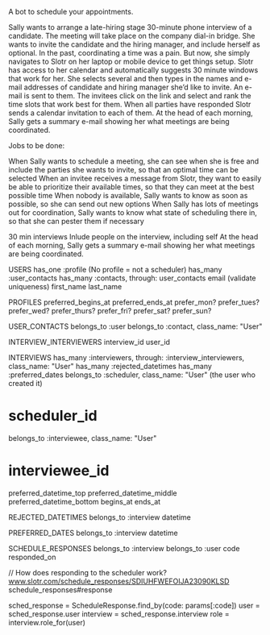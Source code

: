 A bot to schedule your appointments.

Sally wants to arrange a late-hiring stage 30-minute phone interview of a candidate. The meeting will take place on the company dial-in bridge. She wants to invite the candidate and the hiring manager, and include herself as optional. In the past, coordinating a time was a pain. But now, she simply navigates to Slotr on her laptop or mobile device to get things setup. Slotr has access to her calendar and automatically suggests 30 minute windows that work for her. She selects several and then types in the names and e-mail addresses of candidate and hiring manager she’d like to invite. An e-mail is sent to them. The invitees click on the link and select and rank the time slots that work best for them. When all parties have responded Slotr sends a calendar invitation to each of them. At the head of each morning, Sally gets a summary e-mail showing her what meetings are being coordinated.

Jobs to be done:

When Sally wants to schedule a meeting, she can see when she is free and include the parties she wants to invite, so that an optimal time can be selected
When an invitee receives a message from Slotr, they want to easily be able to prioritize their available times, so that they can meet at the best possible time
When nobody is available, Sally wants to know as soon as possible, so she can send out new options
When Sally has lots of meetings out for coordination, Sally wants to know what state of scheduling there in, so that she can pester them if necessary


30 min interviews
Inlude people on the interview, including self
At the head of each morning, Sally gets a summary e-mail showing her what meetings are being coordinated.

USERS
has_one :profile  (No profile = not a scheduler)
has_many :user_contacts
has_many :contacts, through: user_contacts
email  (validate uniqueness)
first_name
last_name

PROFILES
preferred_begins_at
preferred_ends_at
prefer_mon?
prefer_tues?
prefer_wed?
prefer_thurs?
prefer_fri?
prefer_sat?
prefer_sun?

USER_CONTACTS
belongs_to :user
belongs_to :contact, class_name: "User"

INTERVIEW_INTERVIEWERS
interview_id
user_id

INTERVIEWS
has_many :interviewers, through: :interview_interviewers, class_name: "User"
has_many :rejected_datetimes
has_many :preferred_dates
belongs_to :scheduler, class_name: "User" (the user who created it)
  # scheduler_id
belongs_to :interviewee, class_name: "User"
  # interviewee_id
preferred_datetime_top
preferred_datetime_middle
preferred_datetime_bottom
begins_at
ends_at

REJECTED_DATETIMES
belongs_to :interview
datetime

PREFERRED_DATES
belongs_to :interview
datetime

SCHEDULE_RESPONSES
belongs_to :interview
belongs_to :user
code
responded_on

// How does responding to the scheduler work?
www.slotr.com/schedule_responses/SDIUHFWEFOIJA23090KLSD
schedule_responses#response

sched_response = ScheduleResponse.find_by(code: params[:code])
user = sched_response.user
interview = sched_response.interview
role = interview.role_for(user)
